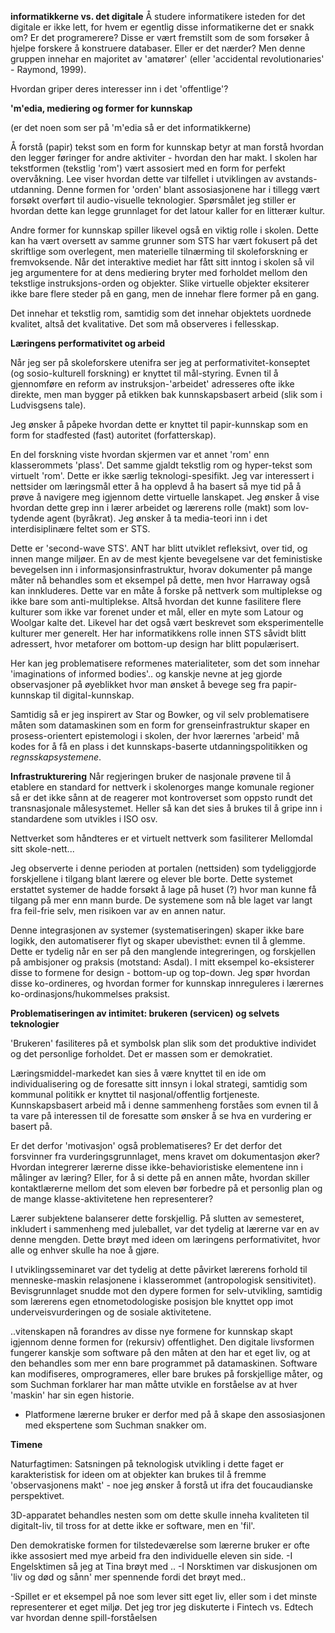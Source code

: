 
**informatikkerne vs. det digitale**
Å studere informatikere isteden for det digitale er ikke lett, for hvem er egentlig disse informatikerne det er snakk om? Er det programerere? Disse er vært fremstilt som de som forsøker å hjelpe forskere å konstruere databaser. Eller er det nærder? Men denne gruppen innehar en majoritet av 'amatører' (eller 'accidental revolutionaries' - Raymond, 1999). 

Hvordan griper deres interesser inn i det 'offentlige'?



**'m'edia, mediering og former for kunnskap**

(er det noen som ser på 'm'edia så er det informatikkerne)

Å forstå (papir) tekst som en form for kunnskap betyr at man forstå hvordan den legger føringer for andre aktiviter - hvordan den har makt. I skolen har tekstformen (tekstlig 'rom') vært assosiert med en form for perfekt overvåkning. Lee viser hvordan dette var tilfellet i utviklingen av avstands-utdanning. Denne formen for 'orden' blant assosiasjonene har i tillegg vært forsøkt overført til audio-visuelle teknologier. Spørsmålet jeg stiller er hvordan dette kan legge grunnlaget for det latour kaller for en litterær kultur.

Andre former for kunnskap spiller likevel også en viktig rolle i skolen. Dette kan ha vært oversett av samme grunner som STS har vært fokusert på det skriftlige som overlegent, men materielle tilnærming til skoleforskning er fremvoksende. Når det interaktive mediet har fått sitt inntog i skolen så vil jeg argumentere for at dens mediering bryter med forholdet mellom den tekstlige instruksjons-orden og objekter. Slike virtuelle objekter eksiterer ikke bare flere steder på en gang, men de innehar flere former på en gang. 

Det innehar et tekstlig rom, samtidig som det innehar objektets uordnede kvalitet, altså det kvalitative. Det som må observeres i fellesskap. 



**Læringens performativitet og arbeid**

Når jeg ser på skoleforskere utenifra ser jeg at performativitet-konseptet (og sosio-kulturell forskning) er knyttet til mål-styring. Evnen til å gjennomføre en reform av instruksjon-'arbeidet' adresseres ofte ikke direkte, men man bygger på etikken bak kunnskapsbasert arbeid (slik som i Ludvisgsens tale).

Jeg ønsker å påpeke hvordan dette er knyttet til papir-kunnskap som en form for stadfested (fast) autoritet (forfatterskap). 

En del forskning viste hvordan skjermen var et annet 'rom' enn klasserommets 'plass'. Det samme gjaldt tekstlig rom og hyper-tekst som virtuelt 'rom'. Dette er ikke særlig teknologi-spesifikt. Jeg var interessert i nettsider om læringsmål etter å ha opplevd å ha basert så mye tid på å prøve å navigere meg igjennom dette virtuelle lanskapet. Jeg ønsker å vise hvordan dette grep inn i lærer arbeidet og lærerens rolle (makt) som lov-tydende agent (byråkrat). Jeg ønsker å ta media-teori inn i det interdisiplinære feltet som er STS.

Dette er 'second-wave STS'. ANT har blitt utviklet refleksivt, over tid, og innen mange miljøer. En av de mest kjente bevegelsene var det feministiske bevegelsen inn i informasjonsinfrastruktur, hvorav dokumenter på mange måter nå behandles som et eksempel på dette, men hvor Harraway også kan innkluderes. Dette var en måte å forske på nettverk som multiplekse og ikke bare som anti-multiplekse. Altså hvordan det kunne fasilitere flere kulturer som ikke var forenet under et mål, eller en myte som Latour og Woolgar kalte det. Likevel har det også vært beskrevet som eksperimentelle kulturer mer generelt. Her har informatikkens rolle innen STS såvidt blitt adressert, hvor metaforer om bottom-up design har blitt populærisert. 

Her kan jeg problematisere reformenes materialiteter, som det som innehar 'imaginations of informed bodies'.. og kanskje nevne at jeg gjorde observasjoner på øyeblikket hvor man ønsket å bevege seg fra papir-kunnskap til digital-kunnskap.

Samtidig så er jeg inspirert av Star og Bowker, og vil selv problematisere måten som datamaskinen som en form for grenseinfrastruktur skaper en prosess-orientert epistemologi i skolen, der hvor lærernes 'arbeid' må kodes for å få en plass i det kunnskaps-baserte utdanningspolitikken og *regnsskapsystemene*.


**Infrastrukturering**
Når regjeringen bruker de nasjonale prøvene til å etablere en standard for nettverk i skolenorges mange komunale regioner så er det ikke sånn at de reagerer mot kontroverset som oppsto rundt det transnasjonale målesystemet. Heller så kan det sies å brukes til å gripe inn i standardene som utvikles i ISO osv. 


Nettverket som håndteres er et virtuelt nettverk som fasiliterer Mellomdal sitt skole-nett...

Jeg observerte i denne perioden at portalen (nettsiden) som tydeliggjorde forskjellene i tilgang blant lærere og elever ble borte. Dette systemet erstattet systemer de hadde forsøkt å lage på huset (?) hvor man kunne få tilgang på mer enn mann burde. De systemene som nå ble laget var langt fra feil-frie selv, men risikoen var av en annen natur. 

Denne integrasjonen av systemer (systematiseringen) skaper ikke bare logikk, den automatiserer flyt og skaper ubevisthet: evnen til å glemme. Dette er tydelig når en ser på den manglende integreringen, og forskjellen på ambisjoner og praksis (motstand: Asdal). I mitt eksempel ko-eksisterer disse to formene for design - bottom-up og top-down. Jeg spør hvordan disse ko-ordineres, og hvordan former for kunnskap innreguleres i lærernes ko-ordinasjons/hukommelses praksist.


**Problematiseringen av intimitet: brukeren (servicen) og selvets teknologier**

'Brukeren' fasiliteres på et symbolsk plan slik som det produktive individet og det personlige forholdet. Det er massen som er demokratiet. 

Læringsmiddel-markedet kan sies å være knyttet til en ide om individualisering og de foresatte sitt innsyn i lokal strategi, samtidig som kommunal politikk er knyttet til nasjonal/offentlig fortjeneste.
Kunnskapsbasert arbeid må i denne sammenheng forståes som evnen til å ta vare på interessen til de foresatte som ønsker å se hva en vurdering er basert på.

Er det derfor 'motivasjon' også problematiseres? Er det derfor det forsvinner fra vurderingsgrunnlaget, mens kravet om dokumentasjon øker? Hvordan integrerer lærerne disse ikke-behavioristiske elementene inn i målinger av læring? Eller, for å si dette på en annen måte, hvordan skiller kontaktlærerne mellom det som eleven bør forbedre på et personlig plan og de mange klasse-aktivitetene hen representerer?

Lærer subjektene balanserer dette forskjellig. På slutten av semesteret, inkludert i sammenheng med juleballet, var det tydelig at lærerne var en av denne mengden. Dette brøyt med ideen om læringens performativitet, hvor alle og enhver skulle ha noe å gjøre. 

I utviklingsseminaret var det tydelig at dette påvirket lærerens forhold til menneske-maskin relasjonene i klasserommet (antropologisk sensitivitet). Bevisgrunnlaget snudde mot den dypere formen for selv-utvikling, samtidig som lærerens egen etnometodologiske posisjon ble knyttet opp imot underveisvurderingen og de sosiale aktivitetene.  

..vitenskapen nå forandres av disse nye formene for kunnskap skapt igjennom denne formen for (rekursiv) offentlighet. Den digitale livsformen fungerer kanskje som software på den måten at den har et eget liv, og at den behandles som mer enn bare programmet på datamaskinen. Software kan modifiseres, omprogrameres, eller bare brukes på forskjellige måter, og som Suchman forklarer har man måtte utvikle en forståelse av at hver 'maskin' har sin egen historie. 
- Platformene lærerne bruker er derfor med på å skape den assosiasjonen med ekspertene som Suchman snakker om.







**Timene**

Naturfagtimen: Satsningen på teknologisk utvikling i dette faget er karakteristisk for ideen om at objekter kan brukes til å fremme 'observasjonens makt' - noe jeg ønsker å forstå ut ifra det foucaudianske perspektivet. 

3D-apparatet behandles nesten som om dette skulle inneha kvaliteten til digitalt-liv, til tross for at dette ikke er software, men en 'fil'.


Den demokratiske formen for tilstedeværelse som lærerne bruker er ofte ikke assosiert med mye arbeid fra den individuelle eleven sin side. 
-I Engelsktimen så jeg at Tina brøyt med ..
-I Norsktimen var diskusjonen om 'liv og død og sånn' mer spennende fordi det brøyt med..

-Spillet er et eksempel på noe som lever sitt eget liv, eller som i det minste representerer et eget miljø. Det jeg tror jeg diskuterte i Fintech vs. Edtech var hvordan denne spill-forståelsen 









